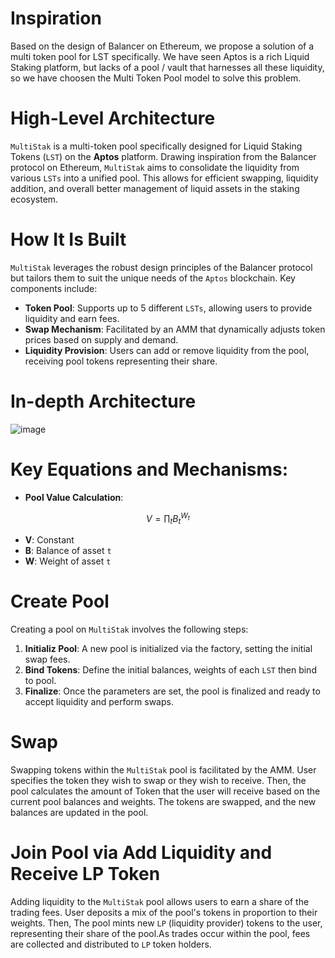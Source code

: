 # Inspiration
Based on the design of Balancer on Ethereum, we propose a solution of a multi token pool for LST specifically. We have seen Aptos is a rich Liquid Staking platform, but lacks of a pool / vault that harnesses all these liquidity, so we have choosen the Multi Token Pool model to solve this problem.
# High-Level Architecture
`MultiStak` is a multi-token pool specifically designed for Liquid Staking Tokens (`LST`) on the **Aptos** platform. Drawing inspiration from the Balancer protocol on Ethereum, `MultiStak` aims to consolidate the liquidity from various `LSTs` into a unified pool. This allows for efficient swapping, liquidity addition, and overall better management of liquid assets in the staking ecosystem.
# How It Is Built
`MultiStak` leverages the robust design principles of the Balancer protocol but tailors them to suit the unique needs of the `Aptos` blockchain. Key components include:
- **Token Pool**: Supports up to 5 different `LSTs`, allowing users to provide liquidity and earn fees.
- **Swap Mechanism**: Facilitated by an AMM that dynamically adjusts token prices based on supply and demand.
- **Liquidity Provision**: Users can add or remove liquidity from the pool, receiving pool tokens representing their share.
# In-depth Architecture
![image](https://github.com/user-attachments/assets/9c8d6b4c-1fa6-40b8-b75d-83e71ad7ed3b)
# Key Equations and Mechanisms:
- **Pool Value Calculation**:
   
$$
  V = \prod_t B_t^{W_t}
$$
  - **V**: Constant
  - **B**: Balance of asset `t`
  - **W**: Weight of asset `t`
# Create Pool
Creating a pool on `MultiStak` involves the following steps:
1. **Initializ Pool**: A new pool is initialized via the factory, setting the initial swap fees.
2. **Bind Tokens**: Define the initial balances, weights of each `LST` then bind to pool.
3. **Finalize**: Once the parameters are set, the pool is finalized and ready to accept liquidity and perform swaps.
# Swap
Swapping tokens within the `MultiStak` pool is facilitated by the AMM. User specifies the token they wish to swap or they wish to receive. Then, the pool calculates the amount of Token that the user will receive based on the current pool balances and weights. The tokens are swapped, and the new balances are updated in the pool.

# Join Pool via Add Liquidity and Receive LP Token
Adding liquidity to the `MultiStak` pool allows users to earn a share of the trading fees. User deposits a mix of the pool's tokens in proportion to their weights. Then, The pool mints new `LP` (liquidity provider) tokens to the user, representing their share of the pool.As trades occur within the pool, fees are collected and distributed to `LP` token holders.
